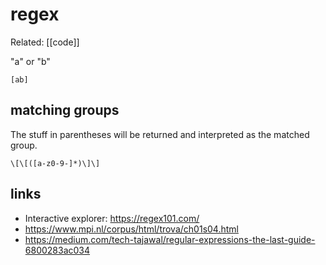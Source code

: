 # regex

Related: [[code]]

"a" or "b"

```
[ab]
```

## matching groups

The stuff in parentheses will be returned and interpreted as the matched group.

```
\[\[([a-z0-9-]*)\]\]
```



## links

- Interactive explorer: https://regex101.com/
- https://www.mpi.nl/corpus/html/trova/ch01s04.html
- https://medium.com/tech-tajawal/regular-expressions-the-last-guide-6800283ac034
